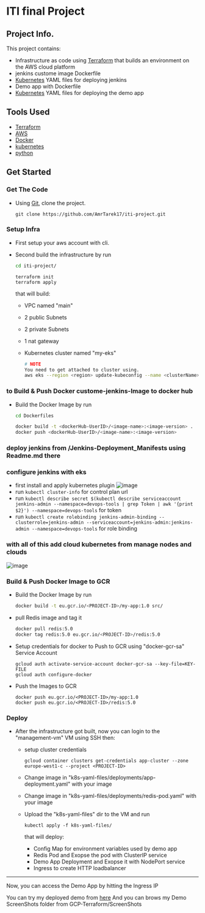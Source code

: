 # ITI final Project
## Project Info.

This project contains:
*  Infrastructure as code using [Terraform](https://www.terraform.io/) that builds an environment on the AWS cloud platform
* jenkins custome image Dockerfile
* [Kubernetes](https://kubernetes.io) YAML files for deploying jenkins
* Demo app with Dockerfile
* [Kubernetes](https://kubernetes.io) YAML files for deploying the demo app

## Tools Used

* [Terraform](https://www.terraform.io/)
* [AWS](https://aws.amazon.com/)
* [Docker](https://www.docker.com/)
* [kubernetes](https://kubernetes.io)
* [python](https://www.python.org)


## Get Started

### Get The Code 
* Using [Git](https://git-scm.com/), clone the project.

    ```
    git clone https://github.com/AmrTarek17/iti-project.git
    ```
### Setup Infra
* First setup your aws account with cli.

* Second build the infrastructure by run

    ```bash
    cd iti-project/
    ```

    ``` 
    terraform init
    terraform apply
    ```
    that will build:
    
    * VPC named "main"
    * 2 public Subnets
    * 2 private Subnets
    * 1 nat gateway   
    * Kubernetes cluster named "my-eks"

        ```bash
        # NOTE
        You need to get attached to cluster using.
        aws eks --region <region> update-kubeconfig --name <clusterName> --profile <profileName That Used While Creating Cluster>
        ```
### to Build & Push Docker custome-jenkins-Image to docker hub
* Build the Docker Image by run

    ```bash
    cd Dockerfiles

    docker build -t <dockerHub-UserID>/<image-name>:<image-version> .
    docker push <dockerHub-UserID>/<image-name>:<image-version>
    ```


### deploy jenkins from /Jenkins-Deployment_Manifests using Readme.md there

### configure jenkins with eks

* first install and apply kubernetes plugin
    ![image](https://user-images.githubusercontent.com/47079437/218911770-192df886-8f49-403a-b4ce-d7a0e72950c3.png)
* run ```kubectl cluster-info``` for control plan url
* run ```kubectl describe secret $(kubectl describe serviceaccount jenkins-admin --namespace=devops-tools | grep Token | awk '{print $2}') --namespace=devops-tools``` for token
* run ```kubectl create rolebinding jenkins-admin-binding --clusterrole=jenkins-admin --serviceaccount=jenkins-admin:jenkins-admin --namespace=devops-tools``` for role binding

### with all of this add cloud kubernetes from manage nodes and clouds

![image](https://user-images.githubusercontent.com/47079437/218913754-62650677-2918-4cd3-9b35-a7e8536d4338.png)

### Build & Push Docker Image to GCR
* Build the Docker Image by run

    ```bash
    docker build -t eu.gcr.io/<PROJECT-ID>/my-app:1.0 src/
    ```
* pull Redis image and tag it
    ```bash
    docker pull redis:5.0
    docker tag redis:5.0 eu.gcr.io/<PROJECT-ID>/redis:5.0
    ```
* Setup credentials for docker to Push to GCR using "docker-gcr-sa" Service Account

    ```
    gcloud auth activate-service-account docker-gcr-sa --key-file=KEY-FILE
    gcloud auth configure-docker
    ```
* Push the Images to GCR

    ```
    docker push eu.gcr.io/<PROJECT-ID>/my-app:1.0
    docker push eu.gcr.io/<PROJECT-ID>/redis:5.0
    ```

### Deploy
* After the infrastructure got built, now you can login to the "management-vm" VM using SSH then:
    
    * setup cluster credentials
        ```
        gcloud container clusters get-credentials app-cluster --zone europe-west1-c --project <PROJECT-ID>
        ```
    * Change image in "k8s-yaml-files/deployments/app-deployment.yaml" with your image

    * Change image in "k8s-yaml-files/deployments/redis-pod.yaml" with your image

    * Upload the "k8s-yaml-files" dir to the VM and run
    
        ```
        kubectl apply -f k8s-yaml-files/
        ```

        that will deploy:
        
        * Config Map for environment variables used by demo app
        * Redis Pod and Exopse the pod with ClusterIP service
        * Demo App Deployment and Exopse it with NodePort service
        * Ingress to create HTTP loadbalancer

---
Now, you can access the Demo App by hitting the Ingress IP 

You can try my deployed demo from [here](http://34.160.145.6/)
And you can brows my Demo ScreenShots folder from GCP-Terraform/ScreenShots